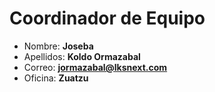# Coordinador de Equipo

- Nombre: **Joseba**
- Apellidos: **Koldo Ormazabal**
- Correo: **<jormazabal@lksnext.com>**
- Oficina: **Zuatzu**
